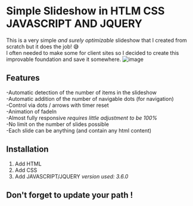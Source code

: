 # Simple Slideshow in HTLM CSS JAVASCRIPT AND JQUERY
This is a very simple *and surely optimizable* slideshow that I created from scratch but it does the job! :sweat_smile: <br>
I often needed to make some for client sites so I decided to create this improvable foundation and save it somewhere.
![image](https://user-images.githubusercontent.com/78903463/129203888-e953d9a0-b54c-43e9-a154-6f185a731e67.png)

## Features
-Automatic detection of the number of items in the slideshow <br>
-Automatic addition of the number of navigable dots (for navigation) <br>
-Control via dots / arrows with timer reset <br>
-Animation of fadeIn <br>
-Almost fully responsive *requires little adjustment to be 100%* <br>
-No limit on the number of slides possible <br>
-Each slide can be anything (and contain any html content) <br>

## Installation 
1. Add HTML
1. Add CSS
1. Add JAVASCRIPT/JQUERY *version used: 3.6.0*

## Don't forget to update your path !

